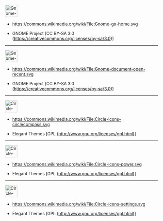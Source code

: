 <a title="GNOME Project [CC BY-SA 3.0 (https://creativecommons.org/licenses/by-sa/3.0)], via Wikimedia Commons" href="https://commons.wikimedia.org/wiki/File:Gnome-go-home.svg"><img width="40" alt="Gnome-go-home" src="https://upload.wikimedia.org/wikipedia/commons/thumb/e/e5/Gnome-go-home.svg/32px-Gnome-go-home.svg.png"></a>

* https://commons.wikimedia.org/wiki/File:Gnome-go-home.svg

* GNOME Project [CC BY-SA 3.0 (https://creativecommons.org/licenses/by-sa/3.0)]

---

<a title="GNOME Project [CC BY-SA 3.0 (https://creativecommons.org/licenses/by-sa/3.0)], via Wikimedia Commons" href="https://commons.wikimedia.org/wiki/File:Gnome-document-open-recent.svg"><img width="40" alt="Gnome-document-open-recent" src="https://upload.wikimedia.org/wikipedia/commons/thumb/e/e9/Gnome-document-open-recent.svg/32px-Gnome-document-open-recent.svg.png"></a>

* https://commons.wikimedia.org/wiki/File:Gnome-document-open-recent.svg 


* GNOME Project [CC BY-SA 3.0 (https://creativecommons.org/licenses/by-sa/3.0)]
---


<a title="Elegant Themes [GPL (http://www.gnu.org/licenses/gpl.html)], via Wikimedia Commons" href="https://commons.wikimedia.org/wiki/File:Circle-icons-circlecompass.svg"><img width="40" alt="Circle-icons-circlecompass" src="https://upload.wikimedia.org/wikipedia/commons/thumb/1/1f/Circle-icons-circlecompass.svg/512px-Circle-icons-circlecompass.svg.png"></a>

* https://commons.wikimedia.org/wiki/File:Circle-icons-circlecompass.svg

* Elegant Themes [GPL (http://www.gnu.org/licenses/gpl.html)]

---

<a title="Elegant Themes [GPL (http://www.gnu.org/licenses/gpl.html)], via Wikimedia Commons" href="https://commons.wikimedia.org/wiki/File:Circle-icons-power.svg"><img width="40" alt="Circle-icons-power" src="https://upload.wikimedia.org/wikipedia/commons/thumb/0/04/Circle-icons-power.svg/512px-Circle-icons-power.svg.png"></a>

* https://commons.wikimedia.org/wiki/File:Circle-icons-power.svg

* Elegant Themes [GPL (http://www.gnu.org/licenses/gpl.html)]

---

<a title="Elegant Themes [GPL (http://www.gnu.org/licenses/gpl.html)], via Wikimedia Commons" href="https://commons.wikimedia.org/wiki/File:Circle-icons-settings.svg"><img width="40" alt="Circle-icons-settings" src="https://upload.wikimedia.org/wikipedia/commons/thumb/6/67/Circle-icons-settings.svg/512px-Circle-icons-settings.svg.png"></a>

* https://commons.wikimedia.org/wiki/File:Circle-icons-settings.svg

* Elegant Themes [GPL (http://www.gnu.org/licenses/gpl.html)]
